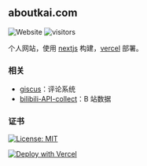 
## aboutkai.com

![Website](https://img.shields.io/website?up_message=online&url=https%3A%2F%2Faboutkai.com)
![visitors](https://visitor-badge.glitch.me/badge?page_id=aboutkai.com)

个人网站，使用 [nextjs](https://nextjs.org/) 构建，[vercel](https://vercel.com/) 部署。


### 相关

- [giscus](https://github.com/giscus/giscus)：评论系统
- [bilibili-API-collect](https://github.com/SocialSisterYi/bilibili-API-collect)：B 站数据

### 证书

[![License: MIT](https://img.shields.io/badge/License-MIT-yellow.svg)](./LICENSE)


[![Deploy with Vercel](https://vercel.com/button)](https://vercel.com/new/clone?repository-url=https://github.com/kaichii/aboutkai.com/tree/main/)
